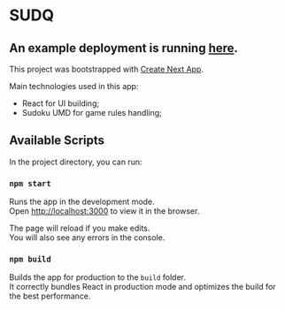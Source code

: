# SUDQ

## An example deployment is running [here](https://cssudq.web.app/).

This project was bootstrapped with [Create Next App](https://github.com/segmentio/create-next-app).

Main technologies used in this app:

- React for UI building;
- Sudoku UMD for game rules handling;

## Available Scripts

In the project directory, you can run:

### `npm start`

Runs the app in the development mode.<br>
Open [http://localhost:3000](http://localhost:3000) to view it in the browser.

The page will reload if you make edits.<br>
You will also see any errors in the console.

### `npm build`

Builds the app for production to the `build` folder.<br>
It correctly bundles React in production mode and optimizes the build for the best performance.